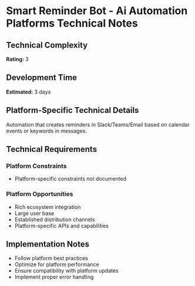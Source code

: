 # Smart Reminder Bot - Ai Automation Platforms Technical Notes

## Technical Complexity
**Rating:** 3

## Development Time
**Estimated:** 3 days

## Platform-Specific Technical Details
Automation that creates reminders in Slack/Teams/Email based on calendar events or keywords in messages.

## Technical Requirements

### Platform Constraints
- Platform-specific constraints not documented

### Platform Opportunities
- Rich ecosystem integration
- Large user base
- Established distribution channels
- Platform-specific APIs and capabilities

## Implementation Notes
- Follow platform best practices
- Optimize for platform performance
- Ensure compatibility with platform updates
- Implement proper error handling
